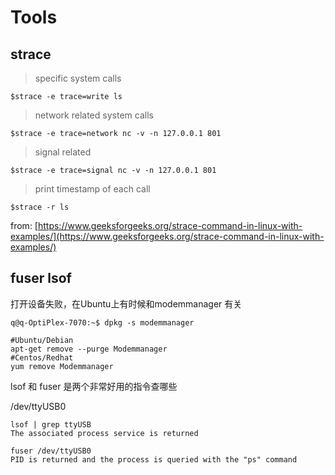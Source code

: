 Tools
======

strace
-----

>  specific system calls

	$strace -e trace=write ls

> network related system calls

	$strace -e trace=network nc -v -n 127.0.0.1 801

> signal related 

	$strace -e trace=signal nc -v -n 127.0.0.1 801

>  print timestamp of each call

	$strace -r ls



from:
[https://www.geeksforgeeks.org/strace-command-in-linux-with-examples/](https://www.geeksforgeeks.org/strace-command-in-linux-with-examples/)

fuser lsof
-----

打开设备失败，在Ubuntu上有时候和modemmanager 有关

	q@q-OptiPlex-7070:~$ dpkg -s modemmanager
	
	#Ubuntu/Debian
	apt-get remove --purge Modemmanager
	#Centos/Redhat
	yum remove Modemmanager


lsof 和 fuser 是两个非常好用的指令查哪些


 /dev/ttyUSB0

	lsof | grep ttyUSB
	The associated process service is returned

	fuser /dev/ttyUSB0
	PID is returned and the process is queried with the "ps" command



